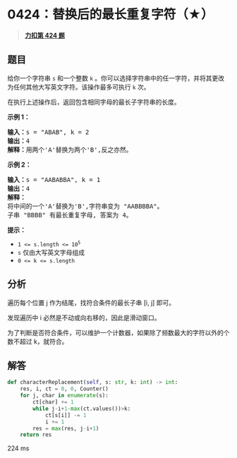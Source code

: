 # 0424：替换后的最长重复字符（★）


> <u>**[力扣第 424 题](https://leetcode.cn/problems/longest-repeating-character-replacement/)**</u>

## 题目

<p>给你一个字符串 <code>s</code> 和一个整数 <code>k</code> 。你可以选择字符串中的任一字符，并将其更改为任何其他大写英文字符。该操作最多可执行 <code>k</code> 次。</p>

<p>在执行上述操作后，返回包含相同字母的最长子字符串的长度。</p>



<p><strong>示例 1：</strong></p>

<pre>
<strong>输入：</strong>s = "ABAB", k = 2
<strong>输出：</strong>4
<strong>解释：</strong>用两个'A'替换为两个'B',反之亦然。
</pre>

<p><strong>示例 2：</strong></p>

<pre>
<strong>输入：</strong>s = "AABABBA", k = 1
<strong>输出：</strong>4
<strong>解释：</strong>
将中间的一个'A'替换为'B',字符串变为 "AABBBBA"。
子串 "BBBB" 有最长重复字母, 答案为 4。
</pre>



<p><strong>提示：</strong></p>

<ul>
<li><code>1 &lt;= s.length &lt;= 10<sup>5</sup></code></li>
<li><code>s</code> 仅由大写英文字母组成</li>
<li><code>0 &lt;= k &lt;= s.length</code></li>
</ul>


## 分析


遍历每个位置 j 作为结尾，找符合条件的最长子串 [i, j] 即可。

发现遍历中 i 必然是不动或向右移的，因此是滑动窗口。

为了判断是否符合条件，可以维护一个计数器，如果除了频数最大的字符以外的个数不超过 k，就符合。

## 解答

```python
def characterReplacement(self, s: str, k: int) -> int:
    res, i, ct = 0, 0, Counter()
    for j, char in enumerate(s):
        ct[char] += 1
        while j-i+1-max(ct.values())>k:
            ct[s[i]] -= 1
            i += 1
        res = max(res, j-i+1)
    return res
```
224 ms
